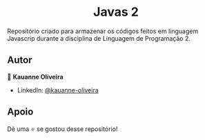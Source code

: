 <h1 align="center">Javas 2</h1>

Repositório criado para armazenar os códigos feitos em linguagem Javascrip durante a disciplina de Linguagem de Programação 2.

##  Autor

👤 **Kauanne Oliveira**

- LinkedIn: [ @kauanne-oliveira ](https://linkedin.com/in/kauanne-oliveira-13a788259)

##  Apoio

Dê uma ⭐️ se gostou desse repositório!
